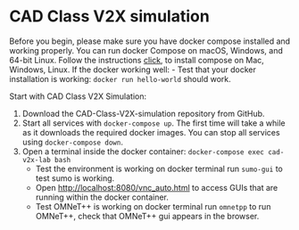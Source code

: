 # CAD Class V2X simulation

Before you begin, please make sure you have docker compose installed and working properly. You can run docker Compose on macOS, Windows, and 64-bit Linux. Follow the instructions [click](https://docs.docker.com/compose/install/), to install compose on Mac, Windows, Linux. If the docker working well: 
    - Test that your docker installation is working: `docker run hello-world` should work.

Start with CAD Class V2X Simulation: 

1.	Download the CAD-Class-V2X-simulation repository from GitHub. 
2.	Start all services with `docker-compose up`. The first time will take a while as it downloads the required docker images. You can stop all services using `docker-compose down`. 
3.	Open a terminal inside the docker container: `docker-compose exec cad-v2x-lab bash`
    - Test the environment is working on docker terminal run `sumo-gui` to test sumo is working.
    - Open [http://localhost:8080/vnc_auto.html](http://localhost:8080/vnc_auto.html) to access GUIs that are running within the docker container.
    - Test OMNeT++ is working on docker terminal run `omnetpp` to run OMNeT++, check that OMNeT++ gui appears in the browser.



